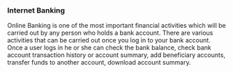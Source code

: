 ### Internet Banking

Online Banking is one of the most important financial activities which will be carried out by any person who holds a bank account. There are various activities that can be carried out once you log in to your bank account. Once a user logs in he or she can check the bank balance, check bank account transaction history or account summary, add beneficiary accounts, transfer funds to another account, download account summary.
